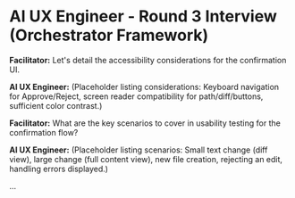 # AI UX Engineer - Round 3 Interview (Orchestrator Framework)

**Facilitator:** Let's detail the accessibility considerations for the confirmation UI.

**AI UX Engineer:** (Placeholder listing considerations: Keyboard navigation for Approve/Reject, screen reader compatibility for path/diff/buttons, sufficient color contrast.)

**Facilitator:** What are the key scenarios to cover in usability testing for the confirmation flow?

**AI UX Engineer:** (Placeholder listing scenarios: Small text change (diff view), large change (full content view), new file creation, rejecting an edit, handling errors displayed.)

... 